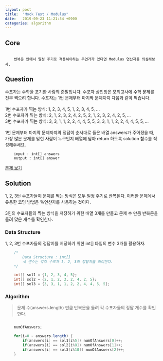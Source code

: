 ```yaml
---
layout: post
title:  "Mock Test / Modulus"
date:   2019-09-23 11:21:54 +0900
categories: algorithm
---
```


## Core
```

    반복문 안에서 일정 주기로 적용해야하는 무언가가 있다면 Modulus 연산자를 의심해보자.

```

## Question
수포자는 수학을 포기한 사람의 준말입니다. 수포자 삼인방은 모의고사에 수학 문제를 전부 찍으려 합니다. 수포자는 1번 문제부터 마지막 문제까지 다음과 같이 찍습니다. <br><br>
1번 수포자가 찍는 방식: 1, 2, 3, 4, 5, 1, 2, 3, 4, 5, ... <br>
2번 수포자가 찍는 방식: 2, 1, 2, 3, 2, 4, 2, 5, 2, 1, 2, 3, 2, 4, 2, 5, ... <br>
3번 수포자가 찍는 방식: 3, 3, 1, 1, 2, 2, 4, 4, 5, 5, 3, 3, 1, 1, 2, 2, 4, 4, 5, 5, ... <br><br>
1번 문제부터 마지막 문제까지의 정답이 순서대로 들은 배열 answers가 주어졌을 때, 가장 많은 문제를 맞힌 사람이 누구인지 배열에 담아 return 하도록 solution 함수를 작성해주세요.

```
    input : int[] answers
    output : int[] answer
```
[문제 보기](https://programmers.co.kr/learn/courses/30/lessons/42840)

## Solution
1, 2, 3번 수포자들이 문제를 찍는 방식은 모두 일정 주기로 반복된다. 이러한 문제에서 유용한 코딩 방법은 %연산자를 사용하는 것이다. <br><br> 3인의 수포자들의 찍는 방식을 저장하기 위한 배열 3개를 만들고 문제 수 만큼 반복문을 돌려 맞은 개수를 확인한다.

### Data Structure
1, 2, 3번 수포자들의 정답지를 저장하기 위한 int[] 타입의 변수 3개를 활용하자.

```java
    /* 
        Data Structure : int[]
        세 변수는 각각 수포자 1, 2, 3의 정답지를 의미한다.
    */

    int[] sol1 = {1, 2, 3, 4, 5};
    int[] sol2 = {2, 1, 2, 3, 2, 4, 2, 5};
    int[] sol3 = {3, 3, 1, 1, 2, 2, 4, 4, 5, 5};
```

### Algorithm
> 문제 수(answers.length) 만큼 반복문을 돌려 각 수포자들의 정답 개수를 확인한다.

```java

    numOfAnswers;

	for(i=0 ~ answers.length) {
		if(answers[i] == sol1[i%5]) numOfAnswers[0]++;
		if(answers[i] == sol2[i%8]) numOfAnswers[1]++;
		if(answers[i] == sol3[i%10]) numOfAnswers[2]++;
	}

```